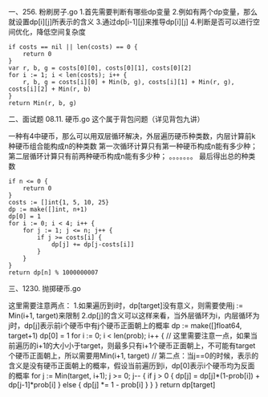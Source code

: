 一、256. 粉刷房子.go
1.首先需要判断有哪些dp变量
2.例如有两个dp变量，那么就设置dp[i][j]所表示的含义
3.通过dp[i-1][j]来推导dp[i][j]
4.判断是否可以进行空间优化，降低空间复杂度

	if costs == nil || len(costs) == 0 {
		return 0
	}
	var r, b, g = costs[0][0], costs[0][1], costs[0][2]
	for i := 1; i < len(costs); i++ {
		r, b, g = costs[i][0] + Min(b, g), costs[i][1] + Min(r, g), costs[i][2] + Min(r, b)
	}
	return Min(r, b, g)
	

二、面试题 08.11. 硬币.go
这个属于背包问题（详见背包九讲）

一种有4中硬币，那么可以用双层循环解决，外层遍历硬币种类数，内层计算前k种硬币组合能构成n的种类数
第一次循环计算只有第一种硬币构成n能有多少种；
第二层循环计算只有前两种硬币构成n能有多少种；
。。。。。。。
最后得出总的种类数

	if n <= 0 {
		return 0
	}
	costs := []int{1, 5, 10, 25}
	dp := make([]int, n+1)
	dp[0] = 1
	for i := 0; i < 4; i++ {
		for j := 1; j <= n; j++ {
			if j >= costs[i] {
				dp[j] += dp[j-costs[i]]
			}
		}
	}
	return dp[n] % 1000000007
	

三、1230. 抛掷硬币.go

这里需要注意两点：
1.如果遍历到i时，dp[target]没有意义，则需要使用j := Min(i+1, target)来限制
2.dp[j]的含义可以这样来看，当外层循环为i，内层循环为j时，dp[j]表示前i个硬币中有j个硬币正面朝上的概率
	dp := make([]float64, target+1)
	dp[0] = 1
	for i := 0; i < len(prob); i++ {
		// 这里需要注意一点，如果当前遍历的i+1的大小小于target，则最多只有i+1个硬币正面朝上，不可能有target个硬币正面朝上，所以需要用Min(i+1, target)
		// 第二点：当j==0的时候，表示的含义是没有硬币正面朝上的概率，假设当前遍历到i，dp[0]表示i个硬币均为反面的概率
		for j := Min(target, i+1); j >= 0; j-- {
			if j > 0 {
				dp[j] = dp[j]*(1-prob[i]) + dp[j-1]*prob[i]
			} else {
				dp[j] *= 1 - prob[i]
			}
		}
	}
	return dp[target]